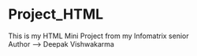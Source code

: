 # Project_HTML
This is my HTML Mini Project from my Infomatrix senior
<br>
Author --> Deepak Vishwakarma 
